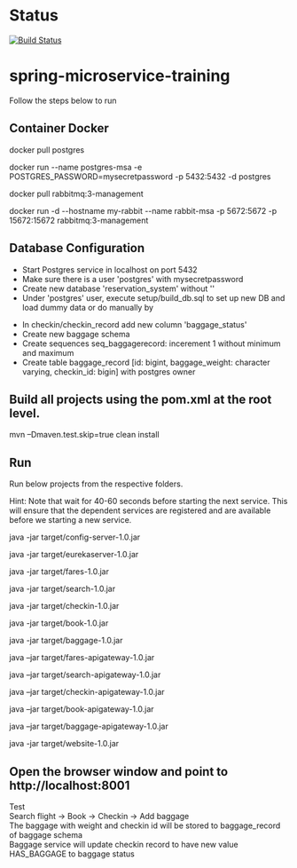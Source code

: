 # Status

[![Build Status](https://travis-ci.org/theweelab/spring-microservice-training.svg?branch=master)](https://travis-ci.org/theweelab/spring-microservice-training)

# spring-microservice-training

Follow the steps below to run

Container Docker 
----------------------------------------------
docker pull postgres

docker run --name postgres-msa -e POSTGRES_PASSWORD=mysecretpassword -p 5432:5432 -d postgres

docker pull rabbitmq:3-management

docker run -d --hostname my-rabbit --name rabbit-msa -p 5672:5672 -p 15672:15672 rabbitmq:3-management

Database Configuration
----------------------------------------------
- Start Postgres service in localhost on port 5432
- Make sure there is a user 'postgres' with mysecretpassword
- Create new database 'reservation_system' without ''
- Under 'postgres' user, execute setup/build_db.sql to set up new DB and load dummy data or do manually by  
+ In checkin/checkin_record add new column 'baggage_status'  
+ Create new baggage schema  
+ Create sequences seq_baggagerecord: incerement 1 without minimum and maximum  
+ Create table baggage_record [id: bigint, baggage_weight: character varying, checkin_id: bigin] with postgres owner  

Build all projects using the pom.xml at the root level. 
-------------------------------------------------
mvn –Dmaven.test.skip=true clean install 

Run 
-------------------------------------------
Run below projects from the respective folders. 

Hint: Note that wait for 40-60 seconds before starting the next service. This will ensure that the dependent services are registered and are available before we starting a new service.

java -jar target/config-server-1.0.jar

java -jar target/eurekaserver-1.0.jar

java -jar target/fares-1.0.jar

java -jar target/search-1.0.jar

java -jar target/checkin-1.0.jar

java -jar target/book-1.0.jar

java -jar target/baggage-1.0.jar

java –jar target/fares-apigateway-1.0.jar

java –jar target/search-apigateway-1.0.jar

java –jar target/checkin-apigateway-1.0.jar

java –jar target/book-apigateway-1.0.jar

java –jar target/baggage-apigateway-1.0.jar

java -jar target/website-1.0.jar

Open the browser window and point to http://localhost:8001
-------------------------------------------
Test  
Search flight -> Book -> Checkin -> Add baggage  
The baggage with weight and checkin id will be stored to baggage_record of baggage schema  
Baggage service will update checkin record to have new value HAS_BAGGAGE to baggage status  
